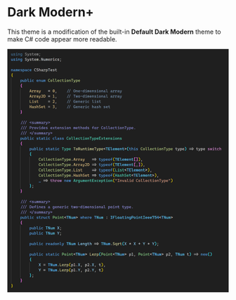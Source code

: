 # Dark Modern+
This theme is a modification of the built-in **Default Dark Modern** theme to make C# code appear more readable.

![Preview](https://github.com/yuyang9119/PublicAssets/blob/main/dark-modern-plus/Preview.png)
